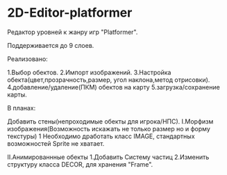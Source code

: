 # 2D-Editor-platformer

Редактор уровней к жанру игр "Platformer".

Поддерживается до 9 слоев.

Реализовано:

1.Выбор обектов.
2.Импорт изображений.
3.Настройка обекта(цвет,прозрачность,размер, угол наклона,метод отрисовки).
4.добавление/удаление(ПКМ) обектов на карту
5.загрузка/сохранение карты.

В планах:

Добавить стены(непроходимые обекты для игрока/НПС).
I.Морфизм изображения(Возможность искажать не только размер но и форму текстуры)
  1 Необходимо дработать класс IMAGE, стандартных возможностей Sprite не хватает.

II.Анимированнные обекты
  1.Добавить Систему частиц
  2.Изменить структуру класса DECOR, для хранения "Frame".
